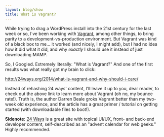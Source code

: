 ```yaml
---
layout: blog/show
title: What is Vagrant?
---
```

While trying to drag a WordPress install into the 21st century for the last week or so, I've been working with [Vagrant][vagrant], among other things, to bring parity to a development-vs-production environment. But Vagrant was kind of a black box to me... it worked (and nicely, I might add), but I had no idea how it did what it did, and why *exactly* I should use it instead of just downloading MAMP.

[vagrant]: //vagrantup.com

So, I Googled. Extremely literally: "What is Vagrant?" And one of the first results was what really got my brain to click:

http://24ways.org/2014/what-is-vagrant-and-why-should-i-care/

Instead of rehashing 24 ways' content, I'll leave it up to you, dear reader, to check out the above link to learn more about Vagrant (oh no, my bounce rate!). Truth is, the author Darren Beale groks Vagrant better than my two-week old experience, and the article has a great primer / tutorial on getting started (with downloadable files to boot!).

**Sidenote:** [24 Ways][24ways] is a great site with topical UI/UX, front- and back-end developer content, self-described as an "advent calendar for web geeks." Highly recommended.

[24ways]: //24ways.org/
